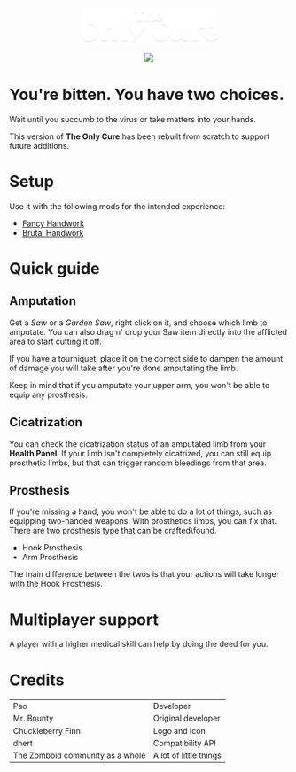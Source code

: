 <p align='center'>
  <img src="/dev_stuff/logos/title.png" width=50% height=50%>
</p>

<p align='center'>
<a href='https://steamcommunity.com/'>
  <img src='https://img.shields.io/badge/Steam-000000?style=for-the-badge&logo=steam&logoColor=white' />        
</a>
</p>

# You're bitten. You have two choices.
Wait until you succumb to the virus or take matters into your hands.

This version of **The Only Cure** has been rebuilt from scratch to support future additions.


# Setup
Use it with the following mods for the intended experience:
- [Fancy Handwork](https://steamcommunity.com/sharedfiles/filedetails/?id=2904920097)
- [Brutal Handwork](https://steamcommunity.com/sharedfiles/filedetails/?id=2934621024)


# Quick guide

## Amputation
Get a _Saw_ or a _Garden Saw_, right click on it, and choose which limb to amputate. You can also drag n' drop your Saw item directly into the afflicted area to start cutting it off.

If you have a tourniquet, place it on the correct side to dampen the amount of damage you will take after you're done amputating the limb.

Keep in mind that if you amputate your upper arm, you won't be able to equip any prosthesis.

## Cicatrization
You can check the cicatrization status of an amputated limb from your **Health Panel**.
If your limb isn't completely cicatrized, you can still equip prosthetic limbs, but that can trigger random bleedings from that area.

## Prosthesis
If you're missing a hand, you won't be able to do a lot of things, such as equipping two-handed weapons. With prosthetics limbs, you can fix that.
There are two prosthesis type that can be crafted\found.
- Hook Prosthesis
- Arm Prosthesis

The main difference between the twos is that your actions will take longer with the Hook Prosthesis.

# Multiplayer support
A player with a higher medical skill can help by doing the deed for you.


# Credits
|  |  |
| ------------- | ------------- |
| Pao | Developer |
| Mr. Bounty | Original developer |
| Chuckleberry Finn | Logo and Icon |
| dhert | Compatibility API |
| The Zomboid community as a whole | A lot of little things |

